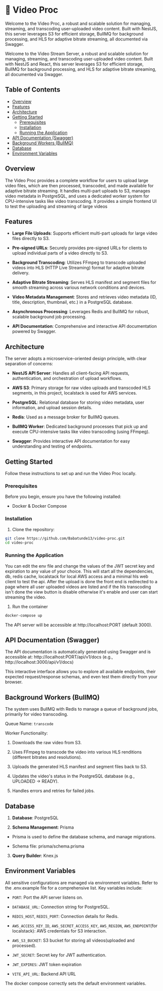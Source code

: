 # 🚀 Video Proc

Welcome to the Video Proc, a robust and scalable solution for managing, streaming, and transcoding user-uploaded video content. Built with NestJS, this server leverages S3 for efficient storage, BullMQ for background processing, and HLS for adaptive bitrate streaming, all documented via Swagger.

Welcome to the Video Stream Server, a robust and scalable solution for managing, streaming, and transcoding user-uploaded video content. Built with NestJS and React, this server leverages S3 for efficient storage, BullMQ for background processing, and HLS for adaptive bitrate streaming, all documented via Swagger.

## Table of Contents
- [Overview](#overview)
- [Features](#features)
- [Architecture](#architecture)
- [Getting Started](#getting-started)
  - [Prerequisites](#prerequisites)
  - [Installation](#installation)
  - [Running the Application](#running-the-application)
- [API Documentation (Swagger)](#api-documentation-swagger)
- [Background Workers (BullMQ)](#background-workers-bullmq)
- [Database](#database)
- [Environment Variables](#environment-variables)

## Overview
The Video Proc provides a complete workflow for users to upload large video files, which are then processed, transcoded, and made available for adaptive bitrate streaming. It handles multi-part uploads to S3, manages video metadata in PostgreSQL, and uses a dedicated worker system for CPU-intensive tasks like video transcoding. It provides a simple frontend UI to test the uploading and streaming of large videos

## Features
- **Large File Uploads**: Supports efficient multi-part uploads for large video files directly to S3.

- **Pre-signed URLs**: Securely provides pre-signed URLs for clients to upload individual parts of a video directly to S3.

- **Background Transcoding**: Utilizes FFmpeg to transcode uploaded videos into HLS (HTTP Live Streaming) format for adaptive bitrate delivery.

- **Adaptive Bitrate Streaming**: Serves HLS manifest and segment files for smooth streaming across various network conditions and devices.

- **Video Metadata Management**: Stores and retrieves video metadata (ID, title, description, thumbnail, etc.) in a PostgreSQL database.

- **Asynchronous Processing**: Leverages Redis and BullMQ for robust, scalable background job processing.

- **API Documentation**: Comprehensive and interactive API documentation powered by Swagger.

## Architecture
The server adopts a microservice-oriented design principle, with clear separation of concerns:

- **NestJS API Server**: Handles all client-facing API requests, authentication, and orchestration of upload workflows.

- **AWS S3**: Primary storage for raw video uploads and transcoded HLS segments, in this project, localstack is used for AWS services.

- **PostgreSQL**: Relational database for storing video metadata, user information, and upload session details.

- **Redis**: Used as a message broker for BullMQ queues.

- **BullMQ Worker**: Dedicated background processes that pick up and execute CPU-intensive tasks like video transcoding (using FFmpeg).

- **Swagger**: Provides interactive API documentation for easy understanding and testing of endpoints.

## Getting Started
Follow these instructions to set up and run the Video Proc locally.

### Prerequisites
Before you begin, ensure you have the following installed:

- Docker & Docker Compose

### Installation
1. Clone the repository:


```bash
git clone https://github.com/Babatunde13/video-proc.git
cd video-proc
```
### Running the Application
You can edit the env file and change the values of the JWT secret key and expiration to any value of your choice. This will start all the dependencies, db, redis cache, localstack for local AWS access and a minimal hls web client to test the api. After the upload is done the front end is redirected to a page where all user uploaded videos are listed and if the hls transcoding isn't done the view button is disable otherwise it's enable and user can start streaming the video.

1. Run the container

```bash
docker-compose up
```

The API server will be accessible at http://localhost:PORT (default 3000).

## API Documentation (Swagger)
The API documentation is automatically generated using Swagger and is accessible at:
http://localhost:PORT/api/v1/docs (e.g., http://localhost:3000/api/v1/docs)

This interactive interface allows you to explore all available endpoints, their expected request/response schemas, and even test them directly from your browser.

## Background Workers (BullMQ)
The system uses BullMQ with Redis to manage a queue of background jobs, primarily for video transcoding.

Queue Name: `transcode`

Worker Functionality:

1. Downloads the raw video from S3.

2. Uses FFmpeg to transcode the video into various HLS renditions (different bitrates and resolutions).

3. Uploads the generated HLS manifest and segment files back to S3.

4. Updates the video's status in the PostgreSQL database (e.g., UPLOADED -> READY).

5. Handles errors and retries for failed jobs.

## Database
1. **Database**: PostgreSQL

2. **Schema Management**: Prisma

  - Prisma is used to define the database schema, and manage migrations.

  - Schema file: prisma/schema.prisma

3. **Query Builder**: Knex.js

## Environment Variables
All sensitive configurations are managed via environment variables. Refer to the .env.example file for a comprehensive list. Key variables include:

- `PORT`: Port the API server listens on.

- `DATABASE_URL`: Connection string for PostgreSQL.

- `REDIS_HOST`, `REDIS_PORT`: Connection details for Redis.

- `AWS_ACCESS_KEY_ID`, `AWS_SECRET_ACCESS_KEY`, `AWS_REGION`, `AWS_ENDPOINT`(for localstack): AWS credentials for S3 interaction.

- `AWS_S3_BUCKET`: S3 bucket for storing all videos(uploaded and processed).

- `JWT_SECRET`: Secret key for JWT authentication.

- `JWT_EXPIRES`: JWT token expiration
- `VITE_API_URL`: Backend API URL

The docker compose correctly sets the default environment variables.